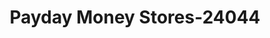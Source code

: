 ---
f_zip-code: 72701
f_state-code: AR
title: Payday Money Stores-24044
f_phone: 479-582-0505
f_city-only: Fayetteville
f_address: 1701 West 6Th Street Fayetteville
f_location-unique-id: '24044'
slug: payday-money-stores-24044
updated-on: '2024-05-30T13:46:58.046Z'
created-on: '2024-05-30T13:36:59.803Z'
published-on: '2024-05-30T13:54:32.469Z'
f_city-state: cms/city/fayetteville-ar.md
f_company: cms/company/payday-money-stores.md
f_state: cms/state/arkansas.md
layout: '[payday-loan].html'
tags: payday-loan
---